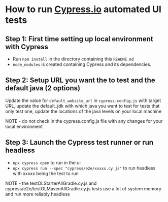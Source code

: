 # How to run [Cypress.io](https://www.cypress.io/) automated UI tests

## Step 1: First time setting up local environment with Cypress
- Run `npm install` in the directory containing this `README.md`
- `node_modules` is created containing Cypress and its dependencies.

## Step 2: Setup URL you want the to test and the default java (2 options)
  Update the value for `default_website_url` in `cypress.config.js` with target URL, update
  the default_jdk with which java you want to test for tests that only test one, update the
  locations of the java levels on your local machine

NOTE - do not check in the cypress.config.js file with any changes for your local environment   

## Step 3:  Launch the Cypress test runner or run headless

- `npx cypress open` to run in the ui
- `npx cypress run --spec "cypress/e2e/xxxxx.cy.js"` to run headless with xxxxx being the test to run

NOTE - the testOLStarterAllGradle.cy.js and cypress/e2e/testOLMavenAllGradle.cy.js tests use a 
lot of system memory and run more reliably headless
